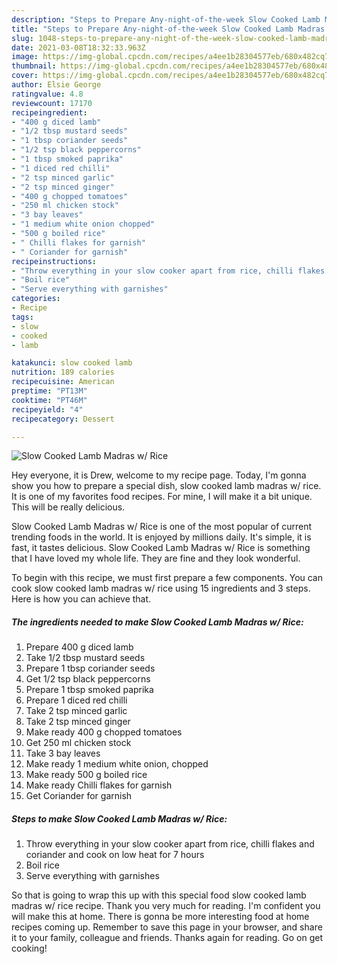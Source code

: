 ```yaml
---
description: "Steps to Prepare Any-night-of-the-week Slow Cooked Lamb Madras w/ Rice"
title: "Steps to Prepare Any-night-of-the-week Slow Cooked Lamb Madras w/ Rice"
slug: 1048-steps-to-prepare-any-night-of-the-week-slow-cooked-lamb-madras-w-rice
date: 2021-03-08T18:32:33.963Z
image: https://img-global.cpcdn.com/recipes/a4ee1b28304577eb/680x482cq70/slow-cooked-lamb-madras-w-rice-recipe-main-photo.jpg
thumbnail: https://img-global.cpcdn.com/recipes/a4ee1b28304577eb/680x482cq70/slow-cooked-lamb-madras-w-rice-recipe-main-photo.jpg
cover: https://img-global.cpcdn.com/recipes/a4ee1b28304577eb/680x482cq70/slow-cooked-lamb-madras-w-rice-recipe-main-photo.jpg
author: Elsie George
ratingvalue: 4.8
reviewcount: 17170
recipeingredient:
- "400 g diced lamb"
- "1/2 tbsp mustard seeds"
- "1 tbsp coriander seeds"
- "1/2 tsp black peppercorns"
- "1 tbsp smoked paprika"
- "1 diced red chilli"
- "2 tsp minced garlic"
- "2 tsp minced ginger"
- "400 g chopped tomatoes"
- "250 ml chicken stock"
- "3 bay leaves"
- "1 medium white onion chopped"
- "500 g boiled rice"
- " Chilli flakes for garnish"
- " Coriander for garnish"
recipeinstructions:
- "Throw everything in your slow cooker apart from rice, chilli flakes and coriander and cook on low heat for 7 hours"
- "Boil rice"
- "Serve everything with garnishes"
categories:
- Recipe
tags:
- slow
- cooked
- lamb

katakunci: slow cooked lamb 
nutrition: 189 calories
recipecuisine: American
preptime: "PT13M"
cooktime: "PT46M"
recipeyield: "4"
recipecategory: Dessert

---
```



![Slow Cooked Lamb Madras w/ Rice](https://img-global.cpcdn.com/recipes/a4ee1b28304577eb/680x482cq70/slow-cooked-lamb-madras-w-rice-recipe-main-photo.jpg)

Hey everyone, it is Drew, welcome to my recipe page. Today, I'm gonna show you how to prepare a special dish, slow cooked lamb madras w/ rice. It is one of my favorites food recipes. For mine, I will make it a bit unique. This will be really delicious.

Slow Cooked Lamb Madras w/ Rice is one of the most popular of current trending foods in the world. It is enjoyed by millions daily. It's simple, it is fast, it tastes delicious. Slow Cooked Lamb Madras w/ Rice is something that I have loved my whole life. They are fine and they look wonderful.




To begin with this recipe, we must first prepare a few components. You can cook slow cooked lamb madras w/ rice using 15 ingredients and 3 steps. Here is how you can achieve that.

<!--inarticleads1-->

##### The ingredients needed to make Slow Cooked Lamb Madras w/ Rice:

1. Prepare 400 g diced lamb
1. Take 1/2 tbsp mustard seeds
1. Prepare 1 tbsp coriander seeds
1. Get 1/2 tsp black peppercorns
1. Prepare 1 tbsp smoked paprika
1. Prepare 1 diced red chilli
1. Take 2 tsp minced garlic
1. Take 2 tsp minced ginger
1. Make ready 400 g chopped tomatoes
1. Get 250 ml chicken stock
1. Take 3 bay leaves
1. Make ready 1 medium white onion, chopped
1. Make ready 500 g boiled rice
1. Make ready  Chilli flakes for garnish
1. Get  Coriander for garnish




<!--inarticleads2-->

##### Steps to make Slow Cooked Lamb Madras w/ Rice:

1. Throw everything in your slow cooker apart from rice, chilli flakes and coriander and cook on low heat for 7 hours
1. Boil rice
1. Serve everything with garnishes




So that is going to wrap this up with this special food slow cooked lamb madras w/ rice recipe. Thank you very much for reading. I'm confident you will make this at home. There is gonna be more interesting food at home recipes coming up. Remember to save this page in your browser, and share it to your family, colleague and friends. Thanks again for reading. Go on get cooking!
